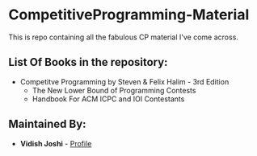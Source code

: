 # CompetitiveProgramming-Material
This is repo containing all the fabulous CP material I've come across.


## List Of Books in the repository:
* Competitve Programming by Steven & Felix Halim - 3rd Edition
  * The New Lower Bound of Programming Contests
  * Handbook For ACM ICPC and IOI Contestants

## Maintained By:
* **Vidish Joshi** - [Profile](https://github.com/VidishJoshi)
